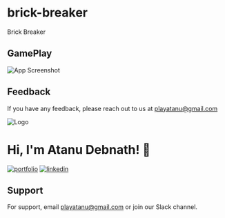 # brick-breaker
Brick Breaker

## GamePlay

![App Screenshot](https://github.com/playatanu/assets/blob/main/brick-breaker.gif)


## Feedback

If you have any feedback, please reach out to us at playatanu@gmail.com

![Logo](https://github.com/playatanu/assets/blob/main/gamedevplayatanu.png)

# Hi, I'm Atanu Debnath! 👋

[![portfolio](https://img.shields.io/badge/my_portfolio-000?style=for-the-badge&logo=ko-fi&logoColor=white)](https://playatanu.github.io/)
[![linkedin](https://img.shields.io/badge/linkedin-0A66C2?style=for-the-badge&logo=linkedin&logoColor=white)](https://www.linkedin.com/playatanu)


## Support

For support, email playatanu@gmail.com or join our Slack channel.


